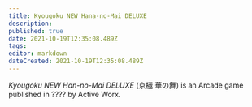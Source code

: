 ```yaml
---
title: Kyougoku NEW Hana-no-Mai DELUXE
description: 
published: true
date: 2021-10-19T12:35:08.489Z
tags: 
editor: markdown
dateCreated: 2021-10-19T12:35:08.489Z
---
```


_Kyougoku NEW Han-no-Mai DELUXE_ (<span lang='ja'>京極 華の舞</span>) is an Arcade game published in ???? by Active Worx.
